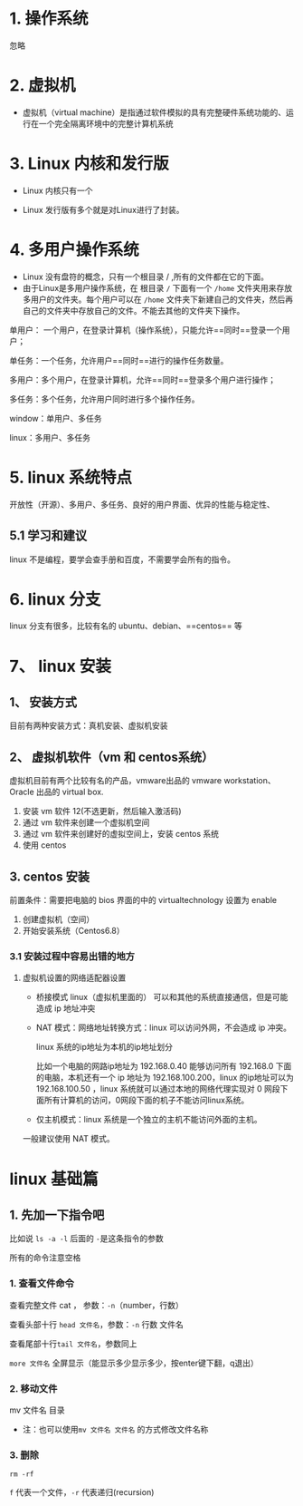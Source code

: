 # 1. 操作系统

忽略

# 2. 虚拟机

* 虚拟机（virtual machine）是指通过软件模拟的具有完整硬件系统功能的、运行在一个完全隔离环境中的完整计算机系统

# 3. Linux 内核和发行版

* Linux 内核只有一个

* Linux 发行版有多个就是对Linux进行了封装。

# 4. 多用户操作系统

* Linux 没有盘符的概念，只有一个根目录 / ,所有的文件都在它的下面。
* 由于Linux是多用户操作系统，在 根目录 `/` 下面有一个 `/home` 文件夹用来存放多用户的文件夹。每个用户可以在 `/home` 文件夹下新建自己的文件夹，然后再自己的文件夹中存放自己的文件。不能去其他的文件夹下操作。

单用户： 一个用户，在登录计算机（操作系统），只能允许==同时==登录一个用户；

单任务：一个任务，允许用户==同时==进行的操作任务数量。

多用户：多个用户，在登录计算机，允许==同时==登录多个用户进行操作；

多任务：多个任务，允许用户同时进行多个操作任务。

window：单用户、多任务

linux：多用户、多任务

# 5. linux 系统特点

开放性（开源）、多用户、多任务、良好的用户界面、优异的性能与稳定性、

## 5.1 学习和建议

linux 不是编程，要学会查手册和百度，不需要学会所有的指令。

# 6. linux 分支

linux 分支有很多，比较有名的 ubuntu、debian、==centos== 等

# 7、 linux 安装

## 1、 安装方式

目前有两种安装方式：真机安装、虚拟机安装

## 2、 虚拟机软件（vm 和 centos系统）

虚拟机目前有两个比较有名的产品，vmware出品的 vmware workstation、Oracle 出品的 virtual box.

1. 安装 vm 软件 12(不选更新，然后输入激活码)
2. 通过 vm 软件来创建一个虚拟机空间
3. 通过 vm 软件来创建好的虚拟空间上，安装 centos 系统
4. 使用 centos 

## 3. centos 安装

前置条件：需要把电脑的 bios 界面的中的 virtualtechnology 设置为 enable
1. 创建虚拟机（空间）
2. 开始安装系统（Centos6.8）

### 3.1 安装过程中容易出错的地方

1. 虚拟机设置的网络适配器设置

   * 桥接模式  linux（虚拟机里面的） 可以和其他的系统直接通信，但是可能造成 ip 地址冲突

   * NAT 模式：网络地址转换方式：linux 可以访问外网，不会造成 ip 冲突。

     linux 系统的ip地址为本机的ip地址划分

     比如一个电脑的网路ip地址为 192.168.0.40 能够访问所有 192.168.0 下面的电脑，本机还有一个 ip 地址为 192.168.100.200，linux 的ip地址可以为 192.168.100.50 ，linux 系统就可以通过本地的网络代理实现对 0 网段下面所有计算机的访问，0网段下面的机子不能访问linux系统。

   * 仅主机模式：linux 系统是一个独立的主机不能访问外面的主机。

   一般建议使用 NAT 模式。

# linux 基础篇

## 1. 先加一下指令吧

比如说 `ls -a -l` 后面的 `-`是这条指令的参数

所有的命令注意空格

### 1. 查看文件命令

查看完整文件 cat ， 参数：`-n`（number，行数）

查看头部十行 `head 文件名`，参数：`-n` 行数 文件名

查看尾部十行`tail 文件名`，参数同上

`more 文件名` 全屏显示（能显示多少显示多少，按enter键下翻，q退出）

### 2. 移动文件

mv 文件名 目录

* 注：也可以使用`mv 文件名 文件名` 的方式修改文件名称



### 3. 删除

`rm -rf`

`f` 代表一个文件，`-r` 代表递归(recursion)